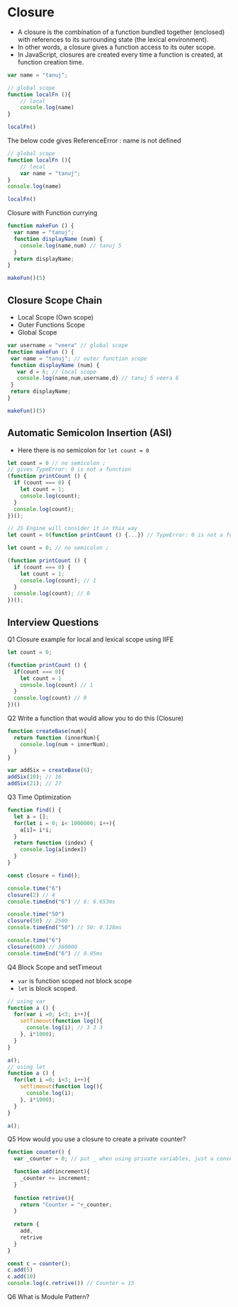 # Closure

- A closure is the combination of a function bundled together (enclosed) with references to its surrounding state (the lexical environment). 
- In other words, a closure gives a function access to its outer scope. 
- In JavaScript, closures are created every time a function is created, at function creation time.

```js
var name = "tanuj";

// global scope
function localFn (){
    // local 
    console.log(name)
}

localFn()
```

The below code gives ReferenceError : name is not defined

```js
// global scope
function localFn (){
    // local 
    var name = "tanuj";
}
console.log(name)

localFn()
```

Closure with Function currying

```js
function makeFun () {
  var name = "tanuj";
  function displayName (num) {
    console.log(name,num) // tanuj 5
  }
  return displayName;
}

makeFun()(5)
```

## Closure Scope Chain
 - Local Scope (Own scope)
 - Outer Functions Scope
 - Global Scope

 ```js
 var username = "veera" // global scope
 function makeFun () {
  var name = "tanuj"; // outer function scope
  function displayName (num) {
    var d = 6; // local scope
    console.log(name,num,username,d) // tanuj 5 veera 6
  }
  return displayName;
}

makeFun()(5)
```

## Automatic Semicolon Insertion (ASI)
 - Here there is no semicolon for `let count = 0` 

```js
let count = 0 // no semicolon ;
// gives TypeError: 0 is not a function
(function printCount () {
  if (count === 0) {
    let count = 1;
    console.log(count);
  }
  console.log(count);
})();

// JS Engine will consider it in this way
let count = 0(function printCount () {...}) // TypeError: 0 is not a function

let count = 0; // no semicolon ;

(function printCount () {
  if (count === 0) {
    let count = 1;
    console.log(count); // 1
  }
  console.log(count); // 0
})();
```

## Interview Questions

Q1 Closure example for local and lexical scope using IIFE

```js
let count = 0;

(function printCount () {
  if(count === 0){
    let count = 1
    console.log(count) // 1
  }
  console.log(count) // 0
})()
```

Q2 Write a function that would allow you to do this (Closure)

```js
function createBase(num){
  return function (innerNum){
    console.log(num + innerNum);
  }
}

var addSix = createBase(6);
addSix(10); // 16
addSix(21); // 27
```

Q3 Time Optimization

```js
function find() {
  let a = [];
  for(let i = 0; i< 1000000; i++){
    a[i]= i*i;
  }
  return function (index) {
    console.log(a[index]) 
  }
}

const closure = find();

console.time("6")
closure(2) // 4
console.timeEnd("6") // 6: 6.653ms

console.time("50")
closure(50) // 2500
console.timeEnd("50") // 50: 0.128ms

console.time("6")
closure(600) // 360000
console.timeEnd("6") // 0.05ms
```

Q4 Block Scope and setTimeout
 - `var` is function scoped not block scope
 - `let` is block scoped.
```js
// using var
function a () {
  for(var i =0; i<3; i++){
    setTimeout(function log(){
      console.log(i); // 3 3 3
    }, i*1000);
  }
}

a();
// using let
function a () {
  for(let i =0; i<3; i++){
    setTimeout(function log(){
      console.log(i);
    }, i*1000);
  }
}

a();
```

Q5 How would you use a closure to create a private counter?

```js
function counter() {
  var _counter = 0; // put _ when using private variables, just a convention

  function add(increment){
    _counter += increment;
  }
  
  function retrive(){
    return "Counter = "+_counter;
  }
  
  return {
    add,
    retrive
  }
}

const c = counter();
c.add(5)
c.add(10)
console.log(c.retrive()) // Counter = 15
```

Q6 What is Module Pattern?

```js

```